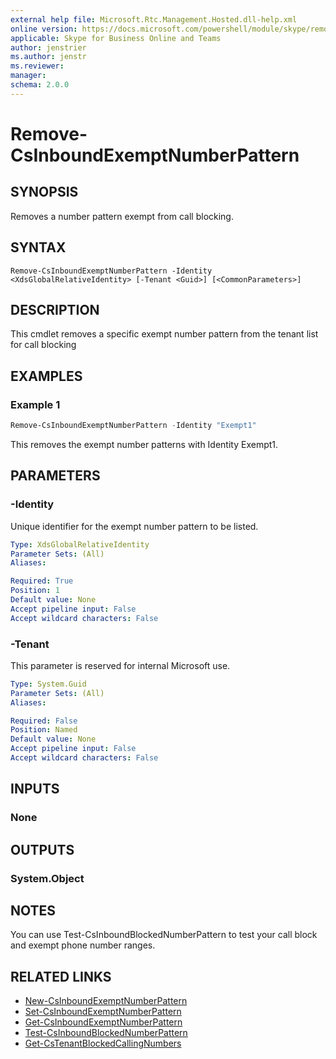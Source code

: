 ```yaml
---
external help file: Microsoft.Rtc.Management.Hosted.dll-help.xml 
online version: https://docs.microsoft.com/powershell/module/skype/remove-csinboundexemptnumberpattern
applicable: Skype for Business Online and Teams
author: jenstrier
ms.author: jenstr
ms.reviewer: 
manager:
schema: 2.0.0
---
```


# Remove-CsInboundExemptNumberPattern

## SYNOPSIS
Removes a number pattern exempt from call blocking.

## SYNTAX

```
Remove-CsInboundExemptNumberPattern -Identity <XdsGlobalRelativeIdentity> [-Tenant <Guid>] [<CommonParameters>]
```

## DESCRIPTION
This cmdlet removes a specific exempt number pattern from the tenant list for call blocking

## EXAMPLES

### Example 1
```powershell
Remove-CsInboundExemptNumberPattern -Identity "Exempt1"
```

This removes the exempt number patterns with Identity Exempt1.

## PARAMETERS

### -Identity
Unique identifier for the exempt number pattern to be listed.

```yaml
Type: XdsGlobalRelativeIdentity
Parameter Sets: (All)
Aliases:

Required: True
Position: 1
Default value: None
Accept pipeline input: False
Accept wildcard characters: False
```

### -Tenant
This parameter is reserved for internal Microsoft use.

```yaml
Type: System.Guid
Parameter Sets: (All)
Aliases:

Required: False
Position: Named
Default value: None
Accept pipeline input: False
Accept wildcard characters: False
```

## INPUTS

### None

## OUTPUTS

### System.Object

## NOTES

You can use Test-CsInboundBlockedNumberPattern to test your call block and exempt phone number ranges.

## RELATED LINKS
- [New-CsInboundExemptNumberPattern](New-CsInboundExemptNumberPattern.md)
- [Set-CsInboundExemptNumberPattern](Set-CsInboundExemptNumberPattern.md)
- [Get-CsInboundExemptNumberPattern](Get-CsInboundExemptNumberPattern.md)
- [Test-CsInboundBlockedNumberPattern](Test-CsInboundBlockedNumberPattern.md)
- [Get-CsTenantBlockedCallingNumbers](Get-CsTenantBlockedCallingNumbers.md)
